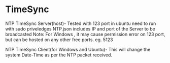 # TimeSync
NTP TimeSync Server(host)- 
Tested with 123 port in ubuntu need to run with sudo priveledges
NTP.json includes IP and port of the Server to be broadcasted
Note: For Windows , it may cause permission error on 123 port, but can be hosted on any other free ports. eg. 5123

NTP TimeSync Client(for Windows and Ubuntu)-
This will change the system Date-Time as per the NTP packet received.
